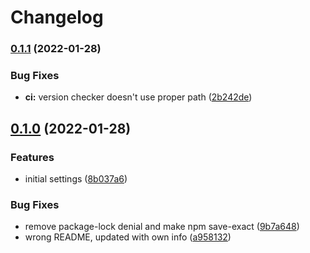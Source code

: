 # Changelog

### [0.1.1](https://github.com/V-ed/tsconfig/compare/tsconfig-v0.1.0...tsconfig-v0.1.1) (2022-01-28)


### Bug Fixes

* **ci:** version checker doesn't use proper path ([2b242de](https://github.com/V-ed/tsconfig/commit/2b242de6184935bd456ea700e432b8c48ef2c950))

## [0.1.0](https://github.com/V-ed/tsconfig/compare/tsconfig-v0.0.1...tsconfig-v0.1.0) (2022-01-28)


### Features

* initial settings ([8b037a6](https://github.com/V-ed/tsconfig/commit/8b037a612ee0cdaa0c212c326a0c4f0f9774641e))


### Bug Fixes

* remove package-lock denial and make npm save-exact ([9b7a648](https://github.com/V-ed/tsconfig/commit/9b7a648c46cc00c429bbd0abc52b2eda8e20d418))
* wrong README, updated with own info ([a958132](https://github.com/V-ed/tsconfig/commit/a95813235b2f9d25a1f7af76d5691b0a4ac69d7d))
